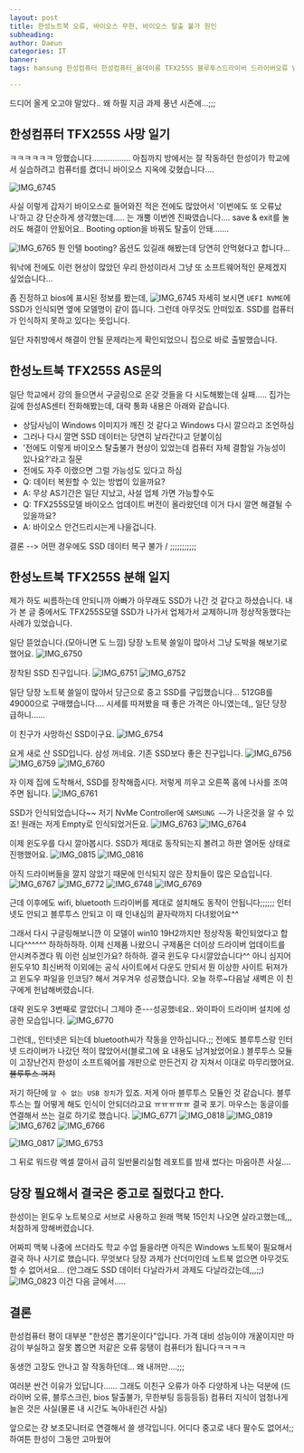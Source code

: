 ```yaml
---
layout: post
title: 한성노트북 오류, 바이오스 무한, 바이오스 탈출 불가 원인
subheading: 
author: Daeun
categories: IT
banner:
tags: hansung 한성컴퓨터 한성컴퓨터_올데이롱 TFX255S 블루투스드라이버 드라이버오류 님은 가셨습니다.

---
```


드디어 올게 오고야 말았다..
왜 하필 지금 과제 풍년 시즌에...;;;

## 한성컴퓨터 TFX255S 사망 일기
ㅋㅋㅋㅋㅋㅋ 망했습니다.................
아침까지 방에서는 잘 작동하던 한성이가 학교에서 실습하려고 컴퓨터를 켰더니 바이오스 지옥에 갖혔습니다....

![IMG_6745](https://github.com/Splanky0314/splanky0314.github.io/assets/79370538/19165867-ddef-41d5-bbcb-13e0d43b2b8c)

사실 이렇게 갑자기 바이오스로 들어와진 적은 전에도 많았어서 '이번에도 또 오류났나'하고 걍 단순하게 생각했는데..... 는 개뿔 이번엔 진짜였습니다.... save & exit를 눌러도 해결이 안됬어요.. Booting option을 바꿔도 탈출이 안돼.......


![IMG_6765](https://github.com/Splanky0314/splanky0314.github.io/assets/79370538/09fcf245-160d-4416-8129-a153375148c4)
뭔 인텔 booting? 옵션도 있길래 해봤는데 당연히 안먹혔다고 합니다...

워낙에 전에도 이런 현상이 많았던 우리 한성이라서 그냥 또 소프트웨어적인 문제겠지 싶었습니다...

좀 진정하고 bios에 표시된 정보를 봤는데, 
![IMG_6745](https://github.com/Splanky0314/splanky0314.github.io/assets/79370538/19165867-ddef-41d5-bbcb-13e0d43b2b8c)
자세히 보시면  `UEFI NVME`에 SSD가 인식되면 옆에 모델명이 같이 뜹니다. 그런데 아무것도 안떠있죠. SSD를 컴퓨터가 인식하지 못하고 있다는 뜻입니다.

일단 자취방에서 해결이 안될 문제라는게 확인되었으니 집으로 바로 출발했습니다.

## 한성노트북 TFX255S AS문의

일단 학교에서 강의 들으면서 구글링으로 온갖 것들을 다 시도해봤는데 실패.....
집가는 길에 한성AS센터 전화해봤는데, 대략 통화 내용은 아래와 같습니다.
- 상담사님이 Windows 이미지가 깨진 것 같다고 Windows 다시 깔으라고 조언하심
- 그러나 다시 깔면 SSD 데이터는 당연히 날라간다고 덛붙이심
- '전에도 이렇게 바이오스 탈출불가 현상이 있었는데 컴퓨터 자체 결함일 가능성이 있나요?'라고 질문
- 전에도 자주 이랬으면 그럴 가능성도 있다고 하심
- Q: 데이터 복원할 수 있는 방법이 있을까요?
- A: 무상 AS기간은 일단 지났고, 사설 업체 가면 가능할수도
- Q: TFX255S모델 바이오스 업데이트 버전이 올라왔던데 이거 다시 깔면 해결될 수 있을까요?
- A: 바이오스 안건드리시는게 나을겁니다.

결론 --> 어떤 경우에도 SSD 데이터 복구 불가 / ;;;;;;;;;;;


## 한성노트북 TFX255S 분해 일지
제가 하도 씨름하는데 안되니까 아빠가 아무래도 SSD가 나간 것 같다고 하셨습니다. 내가 본 글 중에서도 TFX255S모델 SSD가 나가서 업체가서 교체하니까 정상작동했다는 사례가 있었습니다.

일단 뜯었습니다.(모아니면 도 느낌) 당장 노트북 쓸일이 많아서 그냥 도박을 해보기로 했어요.
![IMG_6750](https://github.com/Splanky0314/splanky0314.github.io/assets/79370538/d9ccf5c4-a33d-446d-8643-ff517cff6d3e)

장착된 SSD 친구입니다.
![IMG_6751](https://github.com/Splanky0314/splanky0314.github.io/assets/79370538/ae56675e-c46c-40cb-9584-dbd5e739f2df)
![IMG_6752](https://github.com/Splanky0314/splanky0314.github.io/assets/79370538/cfdaf274-782f-4a75-8be8-538de2e48b1d)

일단 당장 노트북 쓸일이 많아서 당근으로 중고 SSD를 구입했습니다... 
512GB를 49000으로 구매했습니다.... 시세를 따져봤을 때 좋은 가격은 아니였는데,, 일단 당장 급하니......

이 친구가 사망하신 SSD이구요.
![IMG_6754](https://github.com/Splanky0314/splanky0314.github.io/assets/79370538/4439a295-fbb3-4ddc-ab5e-7ebcc327b1ac)

요게 새로 산 SSD입니다. 삼성 꺼네요. 기존 SSD보다 좋은 친구입니다.
![IMG_6756](https://github.com/Splanky0314/splanky0314.github.io/assets/79370538/f2cb2535-5065-4372-b193-5297fb5cd452)
![IMG_6759](https://github.com/Splanky0314/splanky0314.github.io/assets/79370538/74dbe139-74b6-41d8-a12e-b937013ce405)
![IMG_6760](https://github.com/Splanky0314/splanky0314.github.io/assets/79370538/0be1fc03-f1ca-47ca-80ce-82b58850a286)

자 이제 집에 도착해서, SSD를 장착해줍시다. 저렇게 끼우고 오른쪽 홈에 나사를 조여주면 됩니다.
![IMG_6761](https://github.com/Splanky0314/splanky0314.github.io/assets/79370538/1cbd2068-665c-4082-8aca-567f02da494f)

SSD가 인식되었습니다~~ 
저기 NvMe Controller에 `SAMSUNG ~~`가 나온것을 알 수 있죠! 원래는 저게 Empty로 인식되었거든요.
![IMG_6763](https://github.com/Splanky0314/splanky0314.github.io/assets/79370538/76a660b9-0379-403d-93b4-e546f95cdadc)
![IMG_6764](https://github.com/Splanky0314/splanky0314.github.io/assets/79370538/1184f409-5134-4a70-8aea-a3579e2134a7)

이제 윈도우를 다시 깔아봅시다. SSD가 제대로 동작되는지 볼려고 하판 열어둔 상태로 진행했어요.
![IMG_0815](https://github.com/Splanky0314/splanky0314.github.io/assets/79370538/d74fff44-2b67-4e40-80f6-debfc9840e0d)
![IMG_0816](https://github.com/Splanky0314/splanky0314.github.io/assets/79370538/97630890-08af-4b4c-8517-943e7896dadd)

아직 드라이버들을 깔지 않았기 때문에 인식되지 않은 장치들이 많은 모습입니다.
![IMG_6767](https://github.com/Splanky0314/splanky0314.github.io/assets/79370538/4300874a-a7b1-4717-a238-29ac923639c4)
![IMG_6772](https://github.com/Splanky0314/splanky0314.github.io/assets/79370538/0b04715f-ed43-46d6-b91f-f97f5de7380e)
![IMG_6748](https://github.com/Splanky0314/splanky0314.github.io/assets/79370538/be00d70e-0312-45aa-9db7-182c2cc397d1)
![IMG_6769](https://github.com/Splanky0314/splanky0314.github.io/assets/79370538/f5dc0f34-05e0-483e-af0a-2aa2ef61514c)

근데 이후에도 wifi, bluetooth 드라이버를 제대로 설치해도 동작이 안됩니다;;;;;; 인터넷도 안되고 블루투스 안되고 이 때 인내심의 끝자락까지 다녀왔어요^^

그래서 다시 구글링해보니깐 이 모델이 win10 19H2까지만 정상작동 확인되었다고 합니다^^^^^^ 하하하하하. 이제 신제품 나왔으니 구제품은 더이상 드라이버 업데이트를 안시켜주겠다 뭐 이런 심보인가요? 하하하.
결국 윈도우 다시깔았습니다^^ 아니 심지어 윈도우10 최신버적 이외에는 공식 사이트에서 다운도 안되서 뭔 이상한 사이트 뒤져가고 윈도우 파일을 인코딩? 해서 겨우겨우 성공했습니다. 오늘 하루~다음날 새벽은 이 친구에게 헌납해버렸습니다.

대략 윈도우 3번째로 깔았더니 그제야 준---성공했네요..
와이파이 드라이버 설치에 성공한 모습입니다.
![IMG_6770](https://github.com/Splanky0314/splanky0314.github.io/assets/79370538/df208022-0861-4cb6-945e-d8059230626b)

그런데,, 인터넷은 되는데 bluetooth씨가 작동을 안하십니다.;;
전에도 블루투스랑 인터넷 드라이버가 나갔던 적이 많았어서(블로그에 요 내용도 남겨놨었어요.) 블루투스 모듈이 고장난건지 한성이 소프트웨어를 개판으로 만든건지 걍 지쳐서 이대로 마무리했어요. ~~블루투스 꺼져~~

저기 하단에 `알 수 없는 USB 장치`가 있죠. 저게 아마 블루투스 모듈인 것 같습니다. 블루투스는 뭘 어떻게 해도 인식이 안되더라고요 ㅠㅠㅠㅠㅠ 결국 포기. 마우스는 동글이를 연결해서 쓰는 걸로 하기로 했습니다.
![IMG_6771](https://github.com/Splanky0314/splanky0314.github.io/assets/79370538/9b5deb65-f326-4bab-90d7-d3df3386d434)
![IMG_0818](https://github.com/Splanky0314/splanky0314.github.io/assets/79370538/c8919c23-1ece-47bc-b468-3acb43e65761)
![IMG_0819](https://github.com/Splanky0314/splanky0314.github.io/assets/79370538/d3174bd1-8270-40f0-a3e7-2fd27f0a5b5b)
![IMG_6762](https://github.com/Splanky0314/splanky0314.github.io/assets/79370538/43107287-3af9-46e1-908a-0cc933842c7d)
![IMG_6766](https://github.com/Splanky0314/splanky0314.github.io/assets/79370538/764eb875-838a-486f-a1ab-c3062e28f2b8)

![IMG_0817](https://github.com/Splanky0314/splanky0314.github.io/assets/79370538/6681f812-c575-41af-baf2-946f025cf55f)
![IMG_6753](https://github.com/Splanky0314/splanky0314.github.io/assets/79370538/f8cfb19d-ad9f-4db0-a979-ac4093dc15c2)

그 뒤로 워드랑 엑셀 깔아서 급히 일반물리실험 레포트를 밤새 썼다는 마음아픈 사실....

## 당장 필요해서 결국은 중고로 질렀다고 한다.
한성이는 윈도우 노트북으로 서브로 사용하고 원래 맥북 15인치 나오면 살라고했는데,,,
처참하게 망해버렸습니다.

어짜피 맥북 나중에 쓰더라도 학교 수업 들을라면 아직은 Windows 노트북이 필요해서 결국 하나 사기로 했습니다. 무엇보다 당장 과제가 산더미인데 노트북 없으면 아무것도 할 수 없어서요... (안그래도 SSD 데이터 다날라가서 과제도 다날라갔는데,,,;;)
![IMG_0823](https://github.com/Splanky0314/splanky0314.github.io/assets/79370538/fd22ee18-499f-437a-8894-ab068f8cb71c)
이건 다음 글에서.....

## 결론
한성컴퓨터 평이 대부분 "한성은 뽑기운이다"입니다. 가격 대비 성능이야 개꿀이지만 마감이 부실하고 잘못 뽑으면 저같은 오류 뭉탱이 컴퓨터가 됩니다ㅋㅋㅋㅋ

동생껀 고장도 안나고 잘 작동하던데... 왜 내꺼만....;;;

여러분 싼건 이유가 있답니다...... 그래도 이친구 오류가 아주 다양하게 나는 덕분에 (드라이버 오류, 블루스크린, bios 탈출불가, 무한부팅 등등등등) 컴퓨터 지식이 엄청나게 늘은 것은 사실(물론 내 시간도 녹아내린건 사실)

앞으로는 걍 보조모니터로 연결해서 쓸 생각입니다. 어디다 중고로 내다 팔수도 없어서;;
하여튼 한성이 그동안 고마웠어